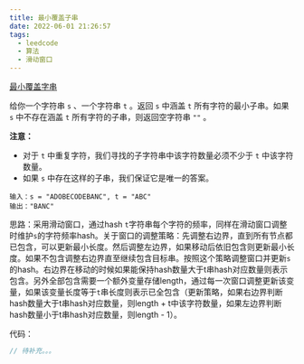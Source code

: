 ```yaml
---
title: 最小覆盖子串
date: 2022-06-01 21:26:57
tags:
  - leedcode
  - 算法
  - 滑动窗口
---
```


[最小覆盖字串](https://leetcode.cn/problems/minimum-window-substring/)

给你一个字符串 `s` 、一个字符串 `t` 。返回 `s` 中涵盖 `t` 所有字符的最小子串。如果 `s` 中不存在涵盖 `t` 所有字符的子串，则返回空字符串 `""` 。

<!--more-->

**注意：**

- 对于 `t` 中重复字符，我们寻找的子字符串中该字符数量必须不少于 `t` 中该字符数量。
- 如果 `s` 中存在这样的子串，我们保证它是唯一的答案。

```
输入：s = "ADOBECODEBANC", t = "ABC"
输出："BANC"
```



思路：采用滑动窗口，通过hash `t`字符串每个字符的频率，同样在滑动窗口调整时维护`s`的字符频率hash。关于窗口的调整策略：先调整右边界，直到所有节点都已包含，可以更新最小长度。然后调整左边界，如果移动后依旧包含则更新最小长度。如果不包含调整右边界直至继续包含目标串。按照这个策略调整窗口并更新`s`的hash。右边界在移动的时候如果能保持hash数量大于t串hash对应数量则表示包含。另外全部包含需要一个额外变量存储length，通过每一次窗口调整更新该变量，如果该变量长度等于`t`串长度则表示已全包含（更新策略，如果右边界判断hash数量大于t串hash对应数量，则length + t中该字符数量，如果左边界判断hash数量小于t串hash对应数量，则length - 1）。

代码：

```java
// 待补充。。。
```

